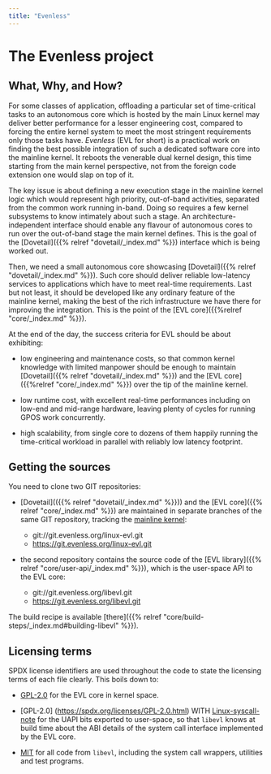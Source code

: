 ```yaml
---
title: "Evenless"
---
```


# The Evenless project

## What, Why, and How?

For some classes of application, offloading a particular set of
time-critical tasks to an autonomous core which is hosted by the main
Linux kernel may deliver better performance for a lesser engineering
cost, compared to forcing the entire kernel system to meet the most
stringent requirements only those tasks have. _Evenless_ (EVL for
short) is a practical work on finding the best possible integration of
such a dedicated software core into the mainline kernel. It reboots
the venerable dual kernel design, this time starting from the main
kernel perspective, not from the foreign code extension one would slap
on top of it.

The key issue is about defining a new execution stage in the mainline
kernel logic which would represent high priority, out-of-band
activities, separated from the common work running in-band.  Doing so
requires a few kernel subsystems to know intimately about such a
stage. An architecture-independent interface should enable any flavour
of autonomous cores to run over the out-of-band stage the main kernel
defines. This is the goal of the [Dovetail]({{% relref
"dovetail/_index.md" %}}) interface which is being worked out.

Then, we need a small autonomous core showcasing [Dovetail]({{% relref
"dovetail/_index.md" %}}). Such core should deliver reliable
low-latency services to applications which have to meet real-time
requirements. Last but not least, it should be developed like any
ordinary feature of the mainline kernel, making the best of the rich
infrastructure we have there for improving the integration. This is
the point of the [EVL core]({{%relref "core/_index.md" %}}).

At the end of the day, the success criteria for EVL should be about
exhibiting:

- low engineering and maintenance costs, so that common kernel
  knowledge with limited manpower should be enough to maintain
  [Dovetail]({{% relref "dovetail/_index.md" %}}) and the [EVL
  core]({{%relref "core/_index.md" %}}) over the tip of the mainline
  kernel.

- low runtime cost, with excellent real-time performances including on
  low-end and mid-range hardware, leaving plenty of cycles for running
  GPOS work concurrently.

- high scalability, from single core to dozens of them happily running
  the time-critical workload in parallel with reliably low latency
  footprint.

## Getting the sources

You need to clone two GIT repositories:

- [Dovetail](({{% relref "dovetail/_index.md" %}})) and the [EVL
core]({{% relref "core/_index.md" %}}) are maintained in separate
branches of the same GIT repository, tracking the [mainline
kernel](git://git.kernel.org/pub/scm/linux/kernel/git/torvalds/linux-2.6.git):

  * git://git.evenless.org/linux-evl.git
  * https://git.evenless.org/linux-evl.git

- the second repository contains the source code of the [EVL
  library]({{% relref "core/user-api/_index.md" %}}), which is the
  user-space API to the EVL core:

  * git://git.evenless.org/libevl.git
  * https://git.evenless.org/libevl.git

The build recipe is available [there]({{% relref
"core/build-steps/_index.md#building-libevl" %}}).

## Licensing terms

SPDX license identifiers are used throughout the code to state the
licensing terms of each file clearly. This boils down to:

- [GPL-2.0](https://spdx.org/licenses/GPL-2.0.html) for the EVL core
  in kernel space.

- [GPL-2.0] (https://spdx.org/licenses/GPL-2.0.html) WITH
  [Linux-syscall-note](https://spdx.org/licenses/Linux-syscall-note.html)
  for the UAPI bits exported to user-space, so that `libevl` knows at
  build time about the ABI details of the system call interface
  implemented by the EVL core.

- [MIT](https://spdx.org/licenses/MIT.html) for all code from
  `libevl`, including the system call wrappers, utilities and test
  programs.
